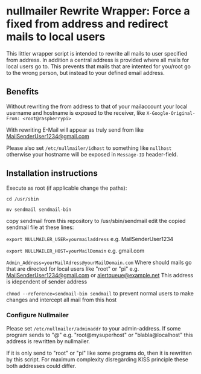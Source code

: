 # nullmailer Rewrite Wrapper: Force a fixed from address and redirect mails to local users
This littler wrapper script is intended to rewrite all mails to user specified from address. 
In addition a central address is provided where all mails for local users go to. This prevents that mails that are intented for you/root go to the wrong person, but instead to your defined email address.

## Benefits
Without rewriting the from address to that of your mailaccount your local username and hostname is exposed to the receiver, like `X-Google-Original-From: <root@raspberrypi>`

With rewriting E-Mail will appear as truly send from like MailSenderUser1234@gmail.com

Please also set `/etc/nullmailer/idhost` to something like `nullhost` otherwise your hostname will be exposed in `Message-ID` header-field.

## Installation instructions
Execute as root (if applicable change the paths):

`cd /usr/sbin`

`mv sendmail sendmail-bin`

copy sendmail from this repository to /usr/sbin/sendmail 
edit the copied sendmail file at these lines: 

`export NULLMAILER_USER=yourmailaddress` e.g. MailSenderUser1234

`export NULLMAILER_HOST=yourMailDomain` e.g. gmail.com

`Admin_Address=yourMailAdress@yourMailDomain.com` Where should mails go that are directed for local users like "root" or "pi" e.g. MailSenderUser1234@gmail.com or alertqueue@example.net This address is idependent of sender address

`chmod --reference=sendmail-bin sendmail` to prevent normal users to make changes and intercept all mail from this host

### Configure Nullmailer

Please set 
`/etc/nullmailer/adminaddr` to your admin-address. If some program sends to "<user>@<hostname>" e.g. "root@mysuperhost" or "blabla@localhost" this address is rewritten by nullmailer. 

If it is only send to "root" or "pi" like some programs do, then it is rewritten by this script. For maximum complexity disregarding KISS principle these both addresses could differ.

